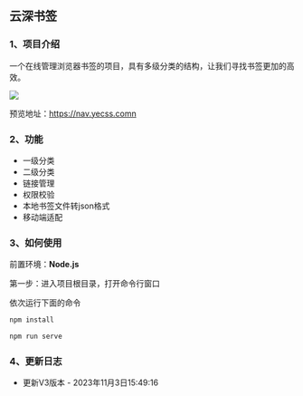 ## 云深书签

### 1、项目介绍

一个在线管理浏览器书签的项目，具有多级分类的结构，让我们寻找书签更加的高效。

![](https://cdn.jsdelivr.net/gh/yecss/imageStore@main/picgo/Snipaste_2023-06-05_16-20-51.jpg)

预览地址：https://nav.yecss.comn

### 2、功能

- 一级分类
- 二级分类
- 链接管理
- 权限校验
- 本地书签文件转json格式
- 移动端适配

### 3、如何使用

前置环境：**Node.js**

第一步：进入项目根目录，打开命令行窗口

依次运行下面的命令

```bash
npm install
```

```bash
npm run serve
```

### 4、更新日志

- 更新V3版本 - 2023年11月3日15:49:16
